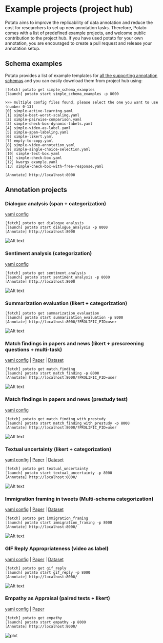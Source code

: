# Example projects (project hub)

Potato aims to improve the replicability of data annotation and reduce the cost for researchers to
set up new annotation tasks. Therefore, Potato comes with a list of
predefined example projects, and welcome public contribution to the
project hub. If you have used potato for your own annotation, you are
encouraged to create a pull request and release your annotation setup.


## Schema examples
Potato provides a list of example templates for [all the supporting annotation schemas](https://github.com/davidjurgens/potato/tree/pypi/project-hub/simple_examples/configs)
and you can easily download them from project hub using:
``` 
[fetch] potato get simple_schema_examples
[launch] potato start simple_schema_examples -p 8000

>>> multiple config files found, please select the one you want to use (number 0-13)
[0] simple-active-learning.yaml
[1] simple-best-worst-scaling.yaml
[2] simple-pairwise-comparison.yaml
[3] simple-check-box-dynamic-labels.yaml
[4] simple-video-as-label.yaml
[5] simple-span-labeling.yaml
[6] simple-likert.yaml
[7] empty-to-copy.yaml
[8] simple-video-annotation.yaml
[9] simple-single-choice-selection.yaml
[10] simple-text-box.yaml
[11] simple-check-box.yaml
[12] kwargs_example.yaml
[13] simple-check-box-with-free-response.yaml

[Annotate] http://localhost:8000
```


## Annotation projects

### Dialogue analysis (span + categorization) 

[yaml
config](https://github.com/davidjurgens/potato/tree/master/project-hub/dialogue_analysis)

``` 
[fetch] potato get dialogue_analysis
[launch] potato start dialogue_analysis -p 8000
[Annotate] http://localhost:8000
```

![Alt text](img/dialogue_analysis.gif)

### Sentiment analysis (categorization) 

[yaml
config](https://github.com/davidjurgens/potato/tree/master/project-hub/sentiment_analysis)

``` 
[fetch] potato get sentiment_analysis
[launch] potato start sentiment_analysis -p 8000
[Annotate] http://localhost:8000
```

![Alt text](img/sentiment_analysis.png)

### Summarization evaluation (likert + categorization)

``` 
[fetch] potato get summarization_evaluation
[launch] potato start summarization_evaluation -p 8000
[Annotate] http://localhost:8000/?PROLIFIC_PID=user
```

![Alt text](img/summ_eval.png)

### Match findings in papers and news (likert + prescreening questions + multi-task) 

[yaml
config](https://github.com/davidjurgens/potato/tree/master/project-hub/match_finding)
| [Paper](http://www.copenlu.com/publication/2022_emnlp_wright/) |
[Dataset](https://huggingface.co/datasets/copenlu/spiced)

``` 
[fetch] potato get match_finding
[launch] potato start match_finding -p 8000
[Annotate] http://localhost:8000/?PROLIFIC_PID=user
```

![Alt text](img/match_finding.gif)

### Match findings in papers and news (prestudy test)

[yaml
config](https://github.com/davidjurgens/potato/tree/master/project-hub/match_finding_with_prestudy)

``` 
[fetch] potato get match_finding_with_prestudy
[launch] potato start match_finding_with_prestudy -p 8000
[Annotate] http://localhost:8000/?PROLIFIC_PID=user
```

![Alt text](img/match_finding.gif)

### Textual uncertainty (likert + categorization) 

[yaml
config](https://github.com/davidjurgens/potato/tree/master/project-hub/textual_uncertainty)
|
[Paper](https://jiaxin-pei.github.io/project_websites/certainty/Certainty-in-Science-Communication.html)
|
[Dataset](https://github.com/Jiaxin-Pei/Certainty-in-Science-Communication/tree/main/data/annotated_data)

``` 
[fetch] potato get textual_uncertainty
[launch] potato start textual_uncertainty -p 8000
[Annotate] http://localhost:8000/
```

![Alt text](img/textual_uncertainty.gif)

### Immigration framing in tweets (Multi-schema categorization)

[yaml
config](https://github.com/davidjurgens/potato/tree/master/project-hub/immigration_framing)
| [Paper](https://aclanthology.org/2021.naacl-main.179/) |
[Dataset](https://github.com/juliamendelsohn/framing)

``` 
[fetch] potato get immigration_framing
[launch] potato start immigration_framing -p 8000
[Annotate] http://localhost:8000/
```

![Alt text](img/screenshots/immigration-framing.gif)

### GIF Reply Appropriateness (video as label)

[yaml
config](https://github.com/davidjurgens/potato/tree/master/project-hub/gif_reply)
| [Paper](https://aclanthology.org/2021.findings-emnlp.276/) |
[Dataset](https://github.com/xingyaoww/gif-reply)

``` 
[fetch] potato get gif_reply
[launch] potato start gif_reply -p 8000
[Annotate] http://localhost:8000/
```

![Alt text](img/gif_reply.gif)


### Empathy as Appraisal (paired texts + likert)
[yaml config](https://github.com/davidjurgens/potato/tree/master/project-hub/empathy) | [Paper](https://aclanthology.org/2020.emnlp-main.45.pdf)
```
[fetch] potato get empathy
[launch] potato start empathy -p 8000
[Annotate] http://localhost:8000/
```
![plot](img/empathy.png)
